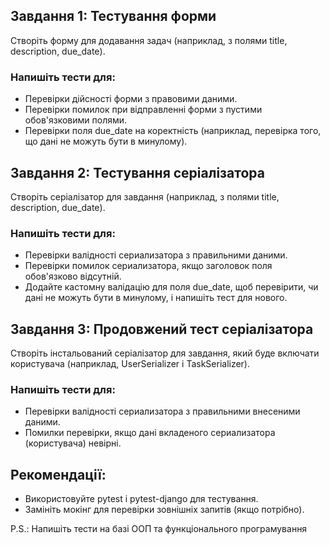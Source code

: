 ## Завдання 1: Тестування форми

Створіть форму для додавання задач (наприклад, з полями title, description, due_date).  

### Напишіть тести для:

- Перевірки дійсності форми з правовими даними.
- Перевірки помилок при відправленні форми з пустими обов'язковими полями.
- Перевірки поля due_date на коректність (наприклад, перевірка того, що дані не можуть бути в минулому).

## Завдання 2: Тестування серіалізатора

Створіть серіалізатор для завдання (наприклад, з полями title, description, due_date).  

### Напишіть тести для:

- Перевірки валідності сериализатора з правильними даними.
- Перевірки помилок сериализатора, якщо заголовок поля обов'язково відсутній.
- Додайте кастомну валідацію для поля due_date, щоб перевірити, чи дані не можуть бути в минулому, і напишіть тест для нового.

## Завдання 3: Продовжений тест серіалізатора

Створіть інстальований серіалізатор для завдання, який буде включати користувача (наприклад, UserSerializer і TaskSerializer).

### Напишіть тести для:

- Перевірки валідності сериализатора з правильними внесеними даними.
- Помилки перевірки, якщо дані вкладеного сериализатора (користувача) невірні.


## Рекомендації:

- Використовуйте pytest і pytest-django для тестування.
- Замініть мокінг для перевірки зовнішніх запитів (якщо потрібно).


P.S.: Напишіть тести на базі ООП та функціонального програмування
